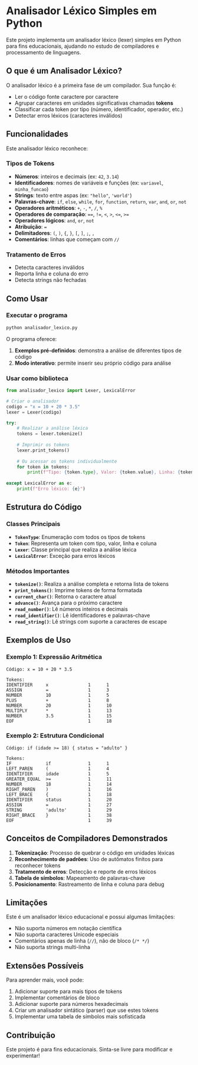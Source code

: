 # Analisador Léxico Simples em Python

Este projeto implementa um analisador léxico (lexer) simples em Python para fins educacionais, ajudando no estudo de compiladores e processamento de linguagens.

## O que é um Analisador Léxico?

O analisador léxico é a primeira fase de um compilador. Sua função é:
- Ler o código fonte caractere por caractere
- Agrupar caracteres em unidades significativas chamadas **tokens**
- Classificar cada token por tipo (número, identificador, operador, etc.)
- Detectar erros léxicos (caracteres inválidos)

## Funcionalidades

Este analisador léxico reconhece:

### Tipos de Tokens
- **Números**: inteiros e decimais (ex: `42`, `3.14`)
- **Identificadores**: nomes de variáveis e funções (ex: `variavel`, `minha_funcao`)
- **Strings**: texto entre aspas (ex: `"hello"`, `'world'`)
- **Palavras-chave**: `if`, `else`, `while`, `for`, `function`, `return`, `var`, `and`, `or`, `not`
- **Operadores aritméticos**: `+`, `-`, `*`, `/`, `%`
- **Operadores de comparação**: `==`, `!=`, `<`, `>`, `<=`, `>=`
- **Operadores lógicos**: `and`, `or`, `not`
- **Atribuição**: `=`
- **Delimitadores**: `(`, `)`, `{`, `}`, `[`, `]`, `;`, `,`
- **Comentários**: linhas que começam com `//`

### Tratamento de Erros
- Detecta caracteres inválidos
- Reporta linha e coluna do erro
- Detecta strings não fechadas

## Como Usar

### Executar o programa
```bash
python analisador_lexico.py
```

O programa oferece:
1. **Exemplos pré-definidos**: demonstra a análise de diferentes tipos de código
2. **Modo interativo**: permite inserir seu próprio código para análise

### Usar como biblioteca
```python
from analisador_lexico import Lexer, LexicalError

# Criar o analisador
codigo = "x = 10 + 20 * 3.5"
lexer = Lexer(codigo)

try:
    # Realizar a análise léxica
    tokens = lexer.tokenize()
    
    # Imprimir os tokens
    lexer.print_tokens()
    
    # Ou acessar os tokens individualmente
    for token in tokens:
        print(f"Tipo: {token.type}, Valor: {token.value}, Linha: {token.line}, Coluna: {token.column}")
        
except LexicalError as e:
    print(f"Erro léxico: {e}")
```

## Estrutura do Código

### Classes Principais

- **`TokenType`**: Enumeração com todos os tipos de tokens
- **`Token`**: Representa um token com tipo, valor, linha e coluna
- **`Lexer`**: Classe principal que realiza a análise léxica
- **`LexicalError`**: Exceção para erros léxicos

### Métodos Importantes

- **`tokenize()`**: Realiza a análise completa e retorna lista de tokens
- **`print_tokens()`**: Imprime tokens de forma formatada
- **`current_char()`**: Retorna o caractere atual
- **`advance()`**: Avança para o próximo caractere
- **`read_number()`**: Lê números inteiros e decimais
- **`read_identifier()`**: Lê identificadores e palavras-chave
- **`read_string()`**: Lê strings com suporte a caracteres de escape

## Exemplos de Uso

### Exemplo 1: Expressão Aritmética
```
Código: x = 10 + 20 * 3.5

Tokens:
IDENTIFIER     x               1      1
ASSIGN         =               1      3
NUMBER         10              1      5
PLUS           +               1      8
NUMBER         20              1      10
MULTIPLY       *               1      13
NUMBER         3.5             1      15
EOF                            1      18
```

### Exemplo 2: Estrutura Condicional
```
Código: if (idade >= 18) { status = "adulto" }

Tokens:
IF             if              1      1
LEFT_PAREN     (               1      4
IDENTIFIER     idade           1      5
GREATER_EQUAL  >=              1      11
NUMBER         18              1      14
RIGHT_PAREN    )               1      16
LEFT_BRACE     {               1      18
IDENTIFIER     status          1      20
ASSIGN         =               1      27
STRING         'adulto'        1      29
RIGHT_BRACE    }               1      38
EOF                            1      39
```

## Conceitos de Compiladores Demonstrados

1. **Tokenização**: Processo de quebrar o código em unidades léxicas
2. **Reconhecimento de padrões**: Uso de autômatos finitos para reconhecer tokens
3. **Tratamento de erros**: Detecção e reporte de erros léxicos
4. **Tabela de símbolos**: Mapeamento de palavras-chave
5. **Posicionamento**: Rastreamento de linha e coluna para debug

## Limitações

Este é um analisador léxico educacional e possui algumas limitações:
- Não suporta números em notação científica
- Não suporta caracteres Unicode especiais
- Comentários apenas de linha (`//`), não de bloco (`/* */`)
- Não suporta strings multi-linha

## Extensões Possíveis

Para aprender mais, você pode:
1. Adicionar suporte para mais tipos de tokens
2. Implementar comentários de bloco
3. Adicionar suporte para números hexadecimais
4. Criar um analisador sintático (parser) que use estes tokens
5. Implementar uma tabela de símbolos mais sofisticada

## Contribuição

Este projeto é para fins educacionais. Sinta-se livre para modificar e experimentar!

